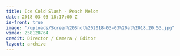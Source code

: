 ```yaml
---
title: Ice Cold Slush - Peach Melon
date: 2018-03-03 18:17:00 Z
is-front: true
image: "/uploads/Screen%20Shot%202018-03-03%20at%2018.20.53.jpg"
vimeo: 258128764
credit: Director / Camera / Editor
layout: archive
---
```


